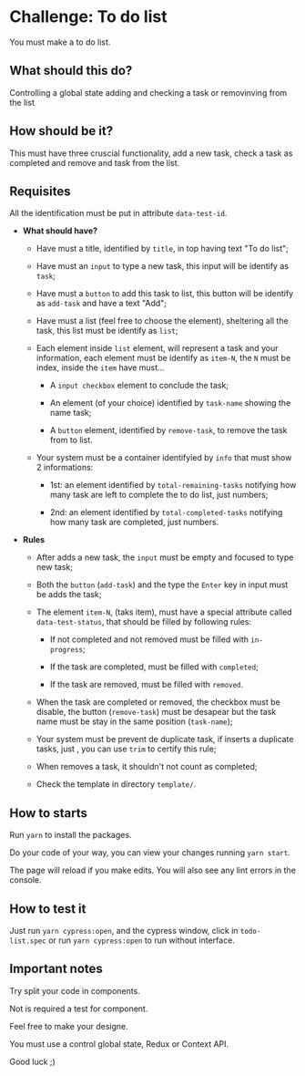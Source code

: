 # Challenge: To do list 

You must make a to do list.

## What should this do?

Controlling a global state adding and checking a task or removinving from the list

## How should be it?

This must have three cruscial functionality, add a new task, check a task as completed and remove and task from the list.

## Requisites

All the identification must be put in attribute `data-test-id`.

* **What should have?**

  * Have must a title, identified by `title`, in top having text "To do list";

  * Have must an `input` to type a new task, this input will be identify as `task`;

  * Have must a `button` to add this task to list, this button will be identify as `add-task` and have a text "Add";

  * Have must a list (feel free to choose the element), sheltering all the task, this list must be identify as `list`;

  * Each element inside `list` element, will represent a task and your information, each element must be identify as `item-N`, the `N` must be index, inside the `item` have must...

    * A `input checkbox` element to conclude the task;
    
    * An element (of your choice) identified by `task-name` showing the name task;
    
    * A `button` element, identified by `remove-task`, to remove the task from to list.

  * Your system must be a container identifyied by `info` that must show 2 informations:

    * 1st: an element identified by `total-remaining-tasks` notifying how many task are left to complete the to do list, just numbers;

    * 2nd: an element identified by `total-completed-tasks` notifying how many task are completed, just numbers.

* **Rules**

  * After adds a new task, the `input` must be empty and focused to type new task;

  * Both the `button` (`add-task`) and the type the `Enter` key in input must be adds the task;

  * The element `item-N`, (taks item), must have a special attribute called `data-test-status`, that should be filled by following rules:

    * If not completed and not removed must be filled with `in-progress`;

    * If the task are completed, must be filled with `completed`;

    * If the task are removed, must be filled with `removed`.

  * When the task are completed or removed, the checkbox must be disable, the button (`remove-task`) must be desapear but the task name must be stay in the same position (`task-name`);

  * Your system must be prevent de duplicate task, if inserts a duplicate tasks, just , you can use `trim` to certify this rule;

  * When removes a task, it shouldn't not count as completed;

  * Check the template in directory `template/`.

## How to starts

Run `yarn` to install the packages.

Do your code of your way, you can view your changes running `yarn start`.

The page will reload if you make edits. You will also see any lint errors in the console.

## How to test it

Just run `yarn cypress:open`, and the cypress window, click in `todo-list.spec` or run `yarn cypress:open` to run without interface.

## Important notes

Try split your code in components.

Not is required a test for component.

Feel free to make your designe.

You must use a control global state, Redux or Context API.

Good luck ;)
